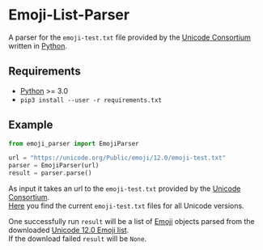 # Emoji-List-Parser

A parser for the `emoji-test.txt` file provided by the [Unicode Consortium](http://unicode.org/consortium/consort.html) written in [Python](https://www.python.org).

## Requirements

* [Python](https://www.python.org/download/releases/3.0/) >= 3.0
* `pip3 install --user -r requirements.txt`

## Example

```python
from emoji_parser import EmojiParser

url = "https://unicode.org/Public/emoji/12.0/emoji-test.txt"
parser = EmojiParser(url)
result = parser.parse()
```

As input it takes an url to the `emoji-test.txt` provided by the [Unicode Consortium](http://unicode.org/consortium/consort.html).  
[Here](https://unicode.org/Public/emoji/) you find the current `emoji-test.txt` files for all Unicode versions.

One successfully run `result` will be a list of [Emoji](emoji_parser.py) objects parsed from the downloaded [Unicode 12.0 Emoji list](https://unicode.org/Public/emoji/12.0/emoji-test.txt).  
If the download failed `result` will be `None`.
